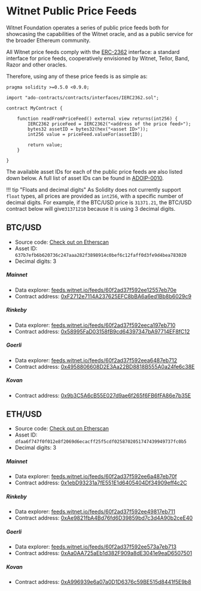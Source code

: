 # Witnet Public Price Feeds

Witnet Foundation operates a series of public price feeds both for showcasing the capabilities of the Witnet oracle,
and as a public service for the broader Ethereum community.

All Witnet price feeds comply with the [ERC-2362] interface: a standard interface for price feeds, cooperatively
envisioned by Witnet, Tellor, Band, Razor and other oracles.

Therefore, using any of these price feeds is as simple as:

```solidity
pragma solidity >=0.5.0 <0.9.0;

import "ado-contracts/contracts/interfaces/IERC2362.sol";

contract MyContract {

	function readFromPriceFeed() external view returns(int256) {
	    IERC2362 priceFeed = IERC2362("<address of the price feed>");
        bytes32 assetID = bytes32(hex("<asset ID>"));
        int256 value = priceFeed.valueFor(assetID);

        return value;
    }

}
``` 

The available asset IDs for each of the public price feeds are also listed down below. A full list of asset IDs can
be found in [ADOIP-0010].

!!! tip "Floats and decimal digits"
    As Solidity does not currently support `float` types, all prices are provided as `int256`, with a specific number
    of decimal digits. For example, if the BTC/USD price is `31371.21`, the BTC/USD contract below will give`31371210`
    because it is using 3 decimal digits.

## BTC/USD

* Source code: [Check out on Etherscan](https://etherscan.io/address/0xF2712e7114A237625EFC8bBA6a6ed1Bb8b6029c9#code)
* Asset ID: `637b7efb6b620736c247aaa282f3898914c0bef6c12faff0d3fe9d4bea783020`
* Decimal digits: 3

##### Mainnet
* Data explorer: [feeds.witnet.io/feeds/60f2ad37f592ee12557eb70e](https://feeds.witnet.io/feeds/60f2ad37f592ee12557eb70e)
* Contract address: [0xF2712e7114A237625EFC8bBA6a6ed1Bb8b6029c9](https://etherscan.io/address/0xF2712e7114A237625EFC8bBA6a6ed1Bb8b6029c9)

##### Rinkeby
* Data explorer: [feeds.witnet.io/feeds/60f2ad37f592eeca197eb710](https://feeds.witnet.io/feeds/60f2ad37f592eeca197eb710)
* Contract address: [0x58995FaD03158fB9cd64397347bA97714EF8fC12](https://rinkeby.etherscan.io/address/0x58995FaD03158fB9cd64397347bA97714EF8fC12)

##### Goerli
* Data explorer: [feeds.witnet.io/feeds/60f2ad37f592eea6487eb712](https://feeds.witnet.io/feeds/60f2ad37f592eea6487eb712)
* Contract address: [0x4958806608D2E3Aa22BD8818B555A0a24fe6c38E](https://goerli.etherscan.io/address/0x4958806608D2E3Aa22BD8818B555A0a24fe6c38E)

##### Kovan
* Contract address: [0x9b3C5A6cB55E027d9ae6f265f6FB6fFA86e7b35E](https://kovan.etherscan.io/address/0x9b3C5A6cB55E027d9ae6f265f6FB6fFA86e7b35E)


## ETH/USD

* Source code: [Check out on Etherscan](https://etherscan.io/address/0x1ebD93231a7fE551E1d6405404Df34909eff4c2C#code)
* Asset ID: `dfaa6f747f0f012e8f2069d6ecacff25f5cdf0258702051747439949737fc0b5`
* Decimal digits: 3

##### Mainnet
* Data explorer: [feeds.witnet.io/feeds/60f2ad37f592ee6a487eb70f](https://feeds.witnet.io/feeds/60f2ad37f592ee6a487eb70f)
* Contract address: [0x1ebD93231a7fE551E1d6405404Df34909eff4c2C](https://etherscan.io/address/0x1ebD93231a7fE551E1d6405404Df34909eff4c2C)

##### Rinkeby
* Data explorer: [feeds.witnet.io/feeds/60f2ad37f592ee49817eb711](https://feeds.witnet.io/feeds/60f2ad37f592ee49817eb711)
* Contract address: [0xAe9821fbA4Bd76fd6D39859bd7c3d4A90b2ceE40](https://rinkeby.etherscan.io/address/0xAe9821fbA4Bd76fd6D39859bd7c3d4A90b2ceE40)

##### Goerli
* Data explorer: [feeds.witnet.io/feeds/60f2ad37f592ee573a7eb713](https://feeds.witnet.io/feeds/60f2ad37f592ee573a7eb713)
* Contract address: [0xAa0AA725aEb1d382F909a8dE3041e9eaD6507501](https://goerli.etherscan.io/address/0xAa0AA725aEb1d382F909a8dE3041e9eaD6507501)

##### Kovan
* Contract address: [0xA996939e6a07a0D1D6376c59BE515d8441f5E9b8](https://kovan.etherscan.io/address/0xA996939e6a07a0D1D6376c59BE515d8441f5E9b8)


[ERC-2362]: https://github.com/adoracles/ado-contracts/blob/master/contracts/interfaces/IERC2362.sol
[ADOIP-0010]: https://github.com/adoracles/ADOIPs/blob/main/adoip-0010.md#registered-ids